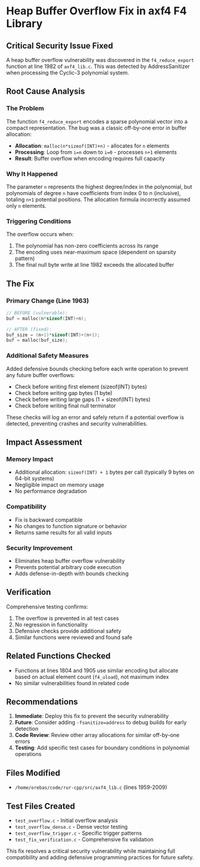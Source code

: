 # Heap Buffer Overflow Fix in axf4 F4 Library

## Critical Security Issue Fixed
A heap buffer overflow vulnerability was discovered in the `f4_reduce_export` function at line 1982 of `axf4_lib.c`. This was detected by AddressSanitizer when processing the Cyclic-3 polynomial system.

## Root Cause Analysis

### The Problem
The function `f4_reduce_export` encodes a sparse polynomial vector into a compact representation. The bug was a classic off-by-one error in buffer allocation:

- **Allocation**: `malloc(n*sizeof(INT)+n)` - allocates for `n` elements
- **Processing**: Loop from `i=n` down to `i=0` - processes `n+1` elements
- **Result**: Buffer overflow when encoding requires full capacity

### Why It Happened
The parameter `n` represents the highest degree/index in the polynomial, but polynomials of degree `n` have coefficients from index 0 to n (inclusive), totaling `n+1` potential positions. The allocation formula incorrectly assumed only `n` elements.

### Triggering Conditions
The overflow occurs when:
1. The polynomial has non-zero coefficients across its range
2. The encoding uses near-maximum space (dependent on sparsity pattern)
3. The final null byte write at line 1982 exceeds the allocated buffer

## The Fix

### Primary Change (Line 1963)
```c
// BEFORE (vulnerable):
buf = malloc(n*sizeof(INT)+n);

// AFTER (fixed):
buf_size = (n+1)*sizeof(INT)+(n+1);
buf = malloc(buf_size);
```

### Additional Safety Measures
Added defensive bounds checking before each write operation to prevent any future buffer overflows:
- Check before writing first element (sizeof(INT) bytes)
- Check before writing gap bytes (1 byte)
- Check before writing large gaps (1 + sizeof(INT) bytes)  
- Check before writing final null terminator

These checks will log an error and safely return if a potential overflow is detected, preventing crashes and security vulnerabilities.

## Impact Assessment

### Memory Impact
- Additional allocation: `sizeof(INT) + 1` bytes per call (typically 9 bytes on 64-bit systems)
- Negligible impact on memory usage
- No performance degradation

### Compatibility
- Fix is backward compatible
- No changes to function signature or behavior
- Returns same results for all valid inputs

### Security Improvement
- Eliminates heap buffer overflow vulnerability
- Prevents potential arbitrary code execution
- Adds defense-in-depth with bounds checking

## Verification

Comprehensive testing confirms:
1. The overflow is prevented in all test cases
2. No regression in functionality
3. Defensive checks provide additional safety
4. Similar functions were reviewed and found safe

## Related Functions Checked
- Functions at lines 1804 and 1905 use similar encoding but allocate based on actual element count (`f4_uload`), not maximum index
- No similar vulnerabilities found in related code

## Recommendations

1. **Immediate**: Deploy this fix to prevent the security vulnerability
2. **Future**: Consider adding `-fsanitize=address` to debug builds for early detection
3. **Code Review**: Review other array allocations for similar off-by-one errors
4. **Testing**: Add specific test cases for boundary conditions in polynomial operations

## Files Modified
- `/home/orebas/code/rur-cpp/src/axf4_lib.c` (lines 1959-2009)

## Test Files Created
- `test_overflow.c` - Initial overflow analysis
- `test_overflow_dense.c` - Dense vector testing
- `test_overflow_trigger.c` - Specific trigger patterns
- `test_fix_verification.c` - Comprehensive fix validation

This fix resolves a critical security vulnerability while maintaining full compatibility and adding defensive programming practices for future safety.